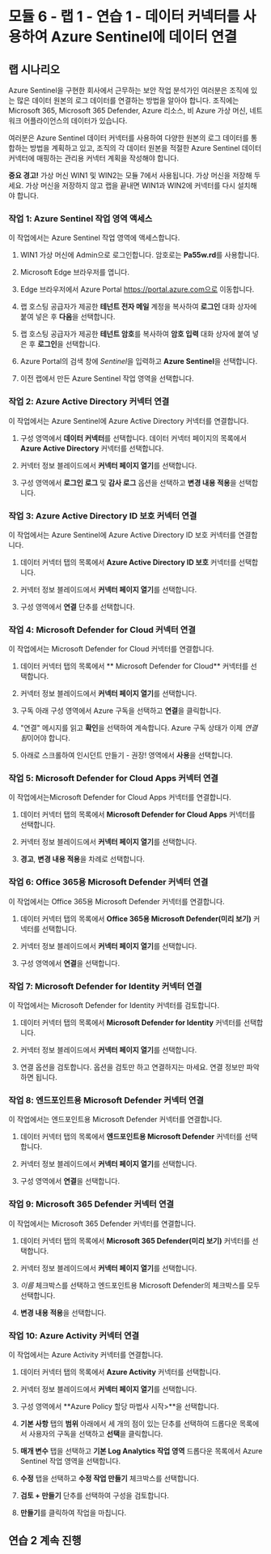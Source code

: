 # 모듈 6 - 랩 1 - 연습 1 - 데이터 커넥터를 사용하여 Azure Sentinel에 데이터 연결

## 랩 시나리오

Azure Sentinel을 구현한 회사에서 근무하는 보안 작업 분석가인 여러분은 조직에 있는 많은 데이터 원본의 로그 데이터를 연결하는 방법을 알아야 합니다. 조직에는 Microsoft 365, Microsoft 365 Defender, Azure 리소스, 비 Azure 가상 머신, 네트워크 어플라이언스의 데이터가 있습니다.

여러분은 Azure Sentinel 데이터 커넥터를 사용하여 다양한 원본의 로그 데이터를 통합하는 방법을 계획하고 있고, 조직의 각 데이터 원본을 적절한 Azure Sentinel 데이터 커넥터에 매핑하는 관리용 커넥터 계획을 작성해야 합니다.

**중요 경고!**  가상 머신 WIN1 및 WIN2는 모듈 7에서 사용됩니다.  가상 머신을 저장해 두세요.   가상 머신을 저장하지 않고 랩을 끝내면 WIN1과 WIN2에 커넥터를 다시 설치해야 합니다.

### 작업 1: Azure Sentinel 작업 영역 액세스

이 작업에서는 Azure Sentinel 작업 영역에 액세스합니다.

1. WIN1 가상 머신에 Admin으로 로그인합니다. 암호로는 **Pa55w.rd**를 사용합니다.  

2. Microsoft Edge 브라우저를 엽니다.

3. Edge 브라우저에서 Azure Portal https://portal.azure.com으로 이동합니다.

4. 랩 호스팅 공급자가 제공한 **테넌트 전자 메일** 계정을 복사하여 **로그인** 대화 상자에 붙여 넣은 후 **다음**을 선택합니다.

5. 랩 호스팅 공급자가 제공한 **테넌트 암호**를 복사하여 **암호 입력** 대화 상자에 붙여 넣은 후 **로그인**을 선택합니다.

6. Azure Portal의 검색 창에 *Sentinel*을 입력하고 **Azure Sentinel**을 선택합니다.

7. 이전 랩에서 만든 Azure Sentinel 작업 영역을 선택합니다.

### 작업 2: Azure Active Directory 커넥터 연결

이 작업에서는 Azure Sentinel에 Azure Active Directory 커넥터를 연결합니다.

1. 구성 영역에서 **데이터 커넥터**를 선택합니다.  데이터 커넥터 페이지의 목록에서 **Azure Active Directory** 커넥터를 선택합니다.

2. 커넥터 정보 블레이드에서 **커넥터 페이지 열기**를 선택합니다.

3. 구성 영역에서 **로그인 로그** 및 **감사 로그** 옵션을 선택하고 **변경 내용 적용**을 선택합니다.

### 작업 3: Azure Active Directory ID 보호 커넥터 연결

이 작업에서는 Azure Sentinel에 Azure Active Directory ID 보호 커넥터를 연결합니다.

1. 데이터 커넥터 탭의 목록에서 **Azure Active Directory ID 보호** 커넥터를 선택합니다.

2. 커넥터 정보 블레이드에서 **커넥터 페이지 열기**를 선택합니다.

3. 구성 영역에서 **연결** 단추를 선택합니다.

### 작업 4: Microsoft Defender for Cloud 커넥터 연결

이 작업에서는 Microsoft Defender for Cloud 커넥터를 연결합니다.

1. 데이터 커넥터 탭의 목록에서 ** Microsoft Defender for Cloud** 커넥터를 선택합니다.

2. 커넥터 정보 블레이드에서 **커넥터 페이지 열기**를 선택합니다.

3. 구독 아래 구성 영역에서 Azure 구독을 선택하고 **연결**을 클릭합니다.

4. "연결" 메시지를 읽고 **확인**을 선택하여 계속합니다. Azure 구독 상태가 이제 *연결됨*이어야 합니다.

5. 아래로 스크롤하여 인시던트 만들기 - 권장! 영역에서 **사용**을 선택합니다.

### 작업 5: Microsoft Defender for Cloud Apps 커넥터 연결

이 작업에서는Microsoft Defender for Cloud Apps 커넥터를 연결합니다.

1. 데이터 커넥터 탭의 목록에서 **Microsoft Defender for Cloud Apps** 커넥터를 선택합니다.

2. 커넥터 정보 블레이드에서 **커넥터 페이지 열기**를 선택합니다.

3. **경고**, **변경 내용 적용**을 차례로 선택합니다.

### 작업 6: Office 365용 Microsoft Defender 커넥터 연결

이 작업에서는 Office 365용 Microsoft Defender 커넥터를 연결합니다.

1. 데이터 커넥터 탭의 목록에서 **Office 365용 Microsoft Defender(미리 보기)** 커넥터를 선택합니다.

2. 커넥터 정보 블레이드에서 **커넥터 페이지 열기**를 선택합니다.

3. 구성 영역에서 **연결**을 선택합니다.

### 작업 7: Microsoft Defender for Identity 커넥터 연결

이 작업에서는 Microsoft Defender for Identity 커넥터를 검토합니다.

1. 데이터 커넥터 탭의 목록에서 **Microsoft Defender for Identity** 커넥터를 선택합니다.

2. 커넥터 정보 블레이드에서 **커넥터 페이지 열기**를 선택합니다.

3. 연결 옵션을 검토합니다. 옵션을 검토만 하고 연결하지는 마세요. 연결 정보만 파악하면 됩니다.

### 작업 8: 엔드포인트용 Microsoft Defender 커넥터 연결

이 작업에서는 엔드포인트용 Microsoft Defender 커넥터를 연결합니다.

1. 데이터 커넥터 탭의 목록에서 **엔드포인트용 Microsoft Defender** 커넥터를 선택합니다.

2. 커넥터 정보 블레이드에서 **커넥터 페이지 열기**를 선택합니다.

3. 구성 영역에서 **연결**을 선택합니다.

### 작업 9: Microsoft 365 Defender 커넥터 연결

이 작업에서는 Microsoft 365 Defender 커넥터를 연결합니다.

1. 데이터 커넥터 탭의 목록에서 **Microsoft 365 Defender(미리 보기)** 커넥터를 선택합니다.

2. 커넥터 정보 블레이드에서 **커넥터 페이지 열기**를 선택합니다.

3. *이름* 체크박스를 선택하고 엔드포인트용 Microsoft Defender의 체크박스를 모두 선택합니다.

4. **변경 내용 적용**을 선택합니다.

### 작업 10: Azure Activity 커넥터 연결

이 작업에서는 Azure Activity 커넥터를 연결합니다.

1. 데이터 커넥터 탭의 목록에서 **Azure Activity** 커넥터를 선택합니다.

2. 커넥터 정보 블레이드에서 **커넥터 페이지 열기**를 선택합니다.

3. 구성 영역에서 **Azure Policy 할당 마법사 시작>**을 선택합니다.

4. **기본 사항** 탭의 **범위** 아래에서 세 개의 점이 있는 단추를 선택하여 드롭다운 목록에서 사용자의 구독을 선택하고 **선택**을 클릭합니다.

5. **매개 변수** 탭을 선택하고 **기본 Log Analytics 작업 영역** 드롭다운 목록에서 Azure Sentinel 작업 영역을 선택합니다.

6. **수정** 탭을 선택하고 **수정 작업 만들기** 체크박스를 선택합니다.

7. **검토 + 만들기** 단추를 선택하여 구성을 검토합니다.

8. **만들기**를 클릭하여 작업을 마칩니다.

## 연습 2 계속 진행
